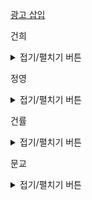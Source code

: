 
<a href = 'https://programmers.co.kr/learn/courses/30/lessons/72414'> 광고 삽입 </a>


건희
<details>
<summary>접기/펼치기 버튼</summary>
	
``` python

def time_to_int(time):
    h, m, s = time.split(':')
    return int(h) * 3600 + int(m) * 60 + int(s)

def int_to_time(time):
    h = time // 3600
    h = '0' + str(h) if h < 10 else str(h)
    time = time % 3600 
    m = time // 60
    m = '0' + str(m) if m < 10 else str(m)
    time = time % 60
    s = '0' + str(time) if time < 10 else str(time)
    return h + ':' + m + ':' + s

def solution(play_time, adv_time, logs):
    play_time = time_to_int(play_time)
    adv_time = time_to_int(adv_time)
    total = [0 for i in range(play_time + 1)]
    
    # 시작 부분하고 끝부분 표시
    for i in logs:
        start, end = i.split('-')
        start = time_to_int(start)
        end = time_to_int(end)
        total[start] += 1
        total[end] -= 1 
        
    for i in range(1, len(total)):
        total[i] = total[i] + total[i - 1]
## 누적 시간은 어케? 모르겟다 싯팔~
	
```
	
</details>
    
정영
<details>
<summary>접기/펼치기 버튼</summary>


</details>
    
건률
<details>
<summary>접기/펼치기 버튼</summary>
	
``` python
테스트 13 〉	통과 (679.10ms, 54.5MB)
	
def toSec(string):
    timeList = string.split(':')
    return (int(timeList[0])*60*60) + (int(timeList[1])*60) + (int(timeList[2]))

def toTime(num):
    h = num // 3600
    m = (num % 3600) // 60
    s = (num % 60)
    return str(h).zfill(2)+':'+str(m).zfill(2)+':'+str(s).zfill(2)


def solution(play_time, adv_time, logs):
    answer = ''
    sec_play_time = toSec(play_time)
    sec_adv_time = toSec(adv_time)
    time = [0]*(sec_play_time+1)
    
    for log in logs :
        startTime = toSec(log.split('-')[0])
        endTime = toSec(log.split('-')[1])
        time[startTime] += 1
        time[endTime] -= 1
        
    for i in range(1,sec_play_time):
        time[i] += time[i-1]
        
    for i in range(1,sec_play_time):
        time[i] += time[i-1]
        
    my_sum = time[sec_adv_time]
    position = 0
    
    for i in range(1,sec_play_time-sec_adv_time):
        temp_sum = time[sec_adv_time+i] - time[i]
        if temp_sum > my_sum:
            my_sum = temp_sum
            position = i+1
            
    return toTime(position)
```
	
  
</details>
  
문교
<details>
<summary>접기/펼치기 버튼</summary>
그냥 실패
	
#include <string>
#include <vector>
#include <algorithm>

using namespace std;

const int msPerHour = 60 * 60;
const int msPerMin = 60;

int parseTimeSeconds(const string& time)
{
    const int h = stoi(time.substr(0, 2));
    const int m = stoi(time.substr(3, 2));
    const int s = stoi(time.substr(6, 2));

    return h * msPerHour + m * msPerMin + s;
}

string zero_padding(string num) {
    return num.length() == 1 ? '0' + num : num;
}

string convertTimeStamp(int seconds)
{
    string hh = zero_padding(to_string(seconds / msPerHour));
    string mm = zero_padding(to_string(seconds % msPerHour / msPerMin));
    string ss = zero_padding(to_string(seconds % msPerMin));

    return hh + ":" + mm + ":" + ss;
}

bool logCompare(const pair<int, int>& a, const pair<int, int>& b)
{
    // 시간 오름차순  
    if (a.first != b.first)
    {
        return a.first < b.first;
    }
    // 시작 시간이 앞으로 가게
    return a.second > b.second;
}

string solution(string play_time, string adv_time, vector<string> logs)
{
    int answer = 0;

    int playTime = parseTimeSeconds(play_time);
    int advTime = parseTimeSeconds(adv_time);

    // 시간, 상태 (1 == 시작, -1 == 완료)
    vector<pair<int, int>> sortedLogs;
    // Key : 시작시간, Value : 누적시간
    vector<pair<int, int>> accumLogs;

    sortedLogs.push_back({ 0, 1 });
    sortedLogs.push_back({ playTime, -1 });

    for (int i = 0; i < logs.size(); ++i)
    {
        string& line = logs[i];

        int startTime = parseTimeSeconds(line.substr(0, 8));
        int endTime = parseTimeSeconds(line.substr(9, 8));

        sortedLogs.push_back({ startTime, 1 });
        sortedLogs.push_back({ endTime, -1 });
    }

    sort(sortedLogs.begin(), sortedLogs.end(), logCompare);

    int prevTime = 0;
    int viewer = 0;

    for (int i = 0; i < sortedLogs.size(); ++i)
    {
        int curTime = sortedLogs[i].first;
        int stepTime = curTime - prevTime;

        for (int i = 0; i < accumLogs.size(); ++i)
        {
            int startTime = accumLogs[i].first;
            int progressTime = startTime + advTime - prevTime;

            if (progressTime > 0)
            {
                accumLogs[i].second += viewer * min(stepTime, progressTime);
            }
        }

        // 시작이면 +1, 완료면 -1
        if (sortedLogs[i].second == 1)
        {
            ++viewer;
        }
        else
        {
            --viewer;
        }

        accumLogs.push_back({ curTime, 0 });

        prevTime = curTime;
    }

    pair<int, int> advLog = { 0, 0 };
    for (int i = 0; i < accumLogs.size(); ++i)
    {
        if (advLog.second < accumLogs[i].second)
        {
            advLog = accumLogs[i];
        }
    }

    return convertTimeStamp(advLog.first);
}
	
</details>
